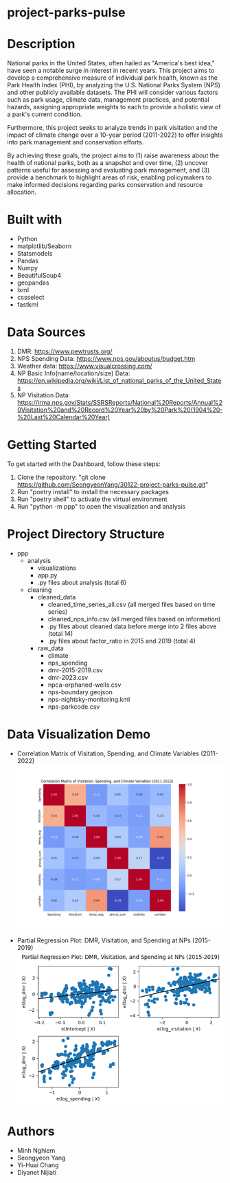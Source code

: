 # project-parks-pulse

# Description
National parks in the United States, often hailed as "America's best idea," have seen a notable surge in interest in recent years. This project aims to develop a comprehensive measure of individual park health, known as the Park Health Index (PHI), by analyzing the U.S. National Parks System (NPS) and other publicly available datasets. The PHI will consider various factors such as park usage, climate data, management practices, and potential hazards, assigning appropriate weights to each to provide a holistic view of a park's current condition.

Furthermore, this project seeks to analyze trends in park visitation and the impact of climate change over a 10-year period (2011-2022) to offer insights into park management and conservation efforts. 

By achieving these goals, the project aims to (1) raise awareness about the health of national parks, both as a snapshot and over time, (2) uncover patterns useful for assessing and evaluating park management, and (3) provide a benchmark to highlight areas of risk, enabling policymakers to make informed decisions regarding parks conservation and resource allocation.


# Built with
- Python
- matplotlib/Seaborn
- Statsmodels
- Pandas
- Numpy
- BeautifulSoup4
- geopandas
- lxml
- cssselect
- fastkml

# Data Sources
1.	DMR: https://www.pewtrusts.org/
2.	NPS Spending Data: https://www.nps.gov/aboutus/budget.htm
3.	Weather data: https://www.visualcrossing.com/ 
4.	NP Basic Info(name/location/size) Data: https://en.wikipedia.org/wiki/List_of_national_parks_of_the_United_States
5.	NP Visitation Data: https://irma.nps.gov/Stats/SSRSReports/National%20Reports/Annual%20Visitation%20and%20Record%20Year%20by%20Park%20(1904%20-%20Last%20Calendar%20Year)


# Getting Started
To get started with the Dashboard, follow these steps:
1.	Clone the repository: "git clone https://github.com/SeongyeonYang/30122-project-parks-pulse.git"
2.	Run "poetry install" to install the necessary packages
3.	Run "poetry shell" to activate the virtual environment
4.	Run "python -m ppp" to open the visualization and analysis

# Project Directory Structure
- ppp
  - analysis
    - visualizations
    - app.py
    - .py files about analysis (total 6)
  - cleaning
    - cleaned_data
      - cleaned_time_series_all.csv (all merged files based on time series)
      - cleaned_nps_info.csv (all merged files based on information)
      - .py files about cleaned data before merge into 2 files above (total 14)
      - .py files about factor_ratio in 2015 and 2019 (total 4)
    - raw_data
      - climate
      - nps_spending
      - dmr-2015-2019.csv
      - dmr-2023.csv
      - npca-orphaned-wells.csv
      - nps-boundary.geojson
      - nps-nightsky-monitoring.kml
      - nps-parkcode.csv

# Data Visualization Demo
- Correlation Matrix of Visitation, Spending, and Climate Variables (2011-2022)
![Correlation Matrix of Visitation, Spending, and Climate Variables (2011-2022)](ppp/analysis/visualizations/Correlation%20Matrix%20of%20Visitation%2C%20Spending%2C%20and%20Climate%20Variables%20%282011-2022%29.png)

- Partial Regression Plot: DMR, Visitation, and Spending at NPs (2015-2019)
![Regression Plot](ppp/analysis/visualizations/regression_plot.png)


# Authors
- Minh Nghiem 
- Seongyeon Yang 
- Yi-Huai Chang 
- Diyanet Nijiati 

